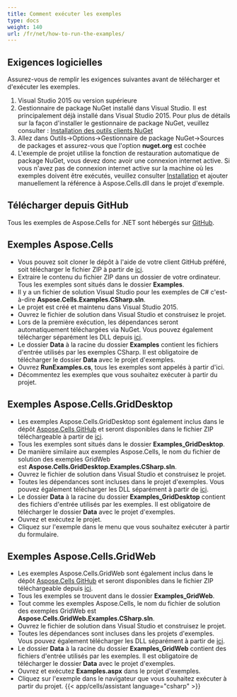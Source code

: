 ```yaml
---
title: Comment exécuter les exemples
type: docs
weight: 140
url: /fr/net/how-to-run-the-examples/
---
```


## **Exigences logicielles**
Assurez-vous de remplir les exigences suivantes avant de télécharger et d'exécuter les exemples.

1. Visual Studio 2015 ou version supérieure
1. Gestionnaire de package NuGet installé dans Visual Studio. Il est principalement déjà installé dans Visual Studio 2015. Pour plus de détails sur la façon d'installer le gestionnaire de package NuGet, veuillez consulter : [Installation des outils clients NuGet](https://docs.microsoft.com/en-us/nuget/install-nuget-client-tools)
1. Allez dans Outils->Options->Gestionnaire de package NuGet->Sources de packages et assurez-vous que l'option **nuget.org** est cochée
1. L'exemple de projet utilise la fonction de restauration automatique de package NuGet, vous devez donc avoir une connexion internet active. Si vous n'avez pas de connexion internet active sur la machine où les exemples doivent être exécutés, veuillez consulter [Installation](/cells/fr/net/installation-and-deployment/) et ajouter manuellement la référence à Aspose.Cells.dll dans le projet d'exemple.
## **Télécharger depuis GitHub**
Tous les exemples de Aspose.Cells for .NET sont hébergés sur [GitHub](https://github.com/aspose-cells/Aspose.Cells-for-.NET).
## **Exemples Aspose.Cells**
- Vous pouvez soit cloner le dépôt à l'aide de votre client GitHub préféré, soit télécharger le fichier ZIP à partir de [ici](https://github.com/aspose-cells/Aspose.Cells-for-.NET/archive/master.zip).
- Extraire le contenu du fichier ZIP dans un dossier de votre ordinateur. Tous les exemples sont situés dans le dossier **Examples**.
- Il y a un fichier de solution Visual Studio pour les exemples de C# c'est-à-dire **Aspose.Cells.Examples.CSharp.sln**.
- Le projet est créé et maintenu dans Visual Studio 2015.
- Ouvrez le fichier de solution dans Visual Studio et construisez le projet.
- Lors de la première exécution, les dépendances seront automatiquement téléchargées via NuGet. Vous pouvez également télécharger séparément les DLL depuis [ici](https://downloads.aspose.com/cells/net).
- Le dossier **Data** à la racine du dossier **Examples** contient les fichiers d'entrée utilisés par les exemples CSharp. Il est obligatoire de télécharger le dossier **Data** avec le projet d'exemples.
- Ouvrez **RunExamples.cs**, tous les exemples sont appelés à partir d'ici.
- Décommentez les exemples que vous souhaitez exécuter à partir du projet.
## **Exemples Aspose.Cells.GridDesktop**
- Les exemples Aspose.Cells.GridDesktop sont également inclus dans le dépôt [Aspose.Cells GitHub](https://github.com/aspose-cells/Aspose.Cells-for-.NET) et seront disponibles dans le fichier ZIP téléchargeable à partir de [ici](https://github.com/aspose-cells/Aspose.Cells-for-.NET/archive/master.zip).
- Tous les exemples sont situés dans le dossier **Examples_GridDesktop**.
- De manière similaire aux exemples Aspose.Cells, le nom du fichier de solution des exemples GridWeb est **Aspose.Cells.GridDesktop.Examples.CSharp.sln**.
- Ouvrez le fichier de solution dans Visual Studio et construisez le projet.
- Toutes les dépendances sont incluses dans le projet d'exemples. Vous pouvez également télécharger les DLL séparément à partir de [ici](https://downloads.aspose.com/cells/net).
- Le dossier **Data** à la racine du dossier **Examples_GridDesktop** contient des fichiers d'entrée utilisés par les exemples. Il est obligatoire de télécharger le dossier **Data** avec le projet d'exemples.
- Ouvrez et exécutez le projet.
- Cliquez sur l'exemple dans le menu que vous souhaitez exécuter à partir du formulaire.
## **Exemples Aspose.Cells.GridWeb**
- Les exemples Aspose.Cells.GridWeb sont également inclus dans le dépôt [Aspose.Cells GitHub](https://github.com/aspose-cells/Aspose.Cells-for-.NET) et seront disponibles dans le fichier ZIP téléchargeable depuis [ici](https://github.com/aspose-cells/Aspose.Cells-for-.NET/archive/master.zip).
- Tous les exemples se trouvent dans le dossier **Examples_GridWeb**.
- Tout comme les exemples Aspose.Cells, le nom du fichier de solution des exemples GridWeb est **Aspose.Cells.GridWeb.Examples.CSharp.sln**.
- Ouvrez le fichier de solution dans Visual Studio et construisez le projet.
- Toutes les dépendances sont incluses dans les projets d'exemples. Vous pouvez également télécharger les DLL séparément à partir de [ici](https://downloads.aspose.com/cells/net).
- Le dossier **Data** à la racine du dossier **Examples_GridWeb** contient des fichiers d'entrée utilisés par les exemples. Il est obligatoire de télécharger le dossier **Data** avec le projet d'exemples.
- Ouvrez et exécutez **Examples.aspx** dans le projet d'exemples.
- Cliquez sur l'exemple dans le navigateur que vous souhaitez exécuter à partir du projet.
{{< app/cells/assistant language="csharp" >}}
